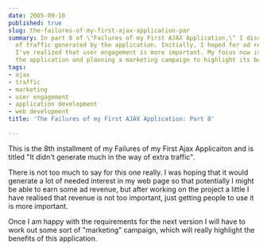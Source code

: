 ```yaml
---
date: 2005-09-10
published: true
slug: the-failures-of-my-first-ajax-application-par
summary: In part 8 of \"Failures of my First AJAX Application,\" I discuss the lack
  of traffic generated by the application. Initially, I hoped for ad revenue, but
  I've realized that user engagement is more important. My focus now is on improving
  the application and planning a marketing campaign to highlight its benefits.
tags:
- ajax
- traffic
- marketing
- user engagement
- application development
- web development
title: 'The Failures of my First AJAX Application: Part 8'

---
```

This is the 8th installment of my Failures of my First Ajax Applicaiton and is titled "It didn't generate much in the way of extra traffic".<p />There is not too much to say for this one really.  I was hoping that it would generate a lot of needed interest in my web page so that potentially I might be able to earn some ad revenue, but after working on the project a little I have realised that revenue is not too important, just getting people to use it is more important.<p />Once I am happy with the requirements for the next version I will have to work out some sort of "marketing" campaign, which will really highlight the benefits of this application.<p />

